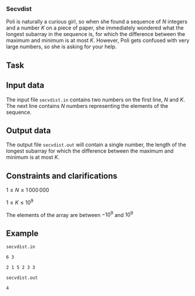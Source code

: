 ### Secvdist

Poli is naturally a curious girl, so when she found a sequence of $N$ integers and a number $K$ on a piece of paper, she immediately wondered what the longest subarray in the sequence is, for which the difference between the maximum and minimum is at most $K$. However, Poli gets confused with very large numbers, so she is asking for your help.

## Task

## Input data

The input file `secvdist.in` contains two numbers on the first line, $N$ and $K$. The next line contains $N$ numbers representing the elements of the sequence.

## Output data

The output file `secvdist.out` will contain a single number, the length of the longest subarray for which the difference between the maximum and minimum is at most $K$.

## Constraints and clarifications

$1 \leq N \leq 1\,000\,000$

$1 \leq K \leq 10^9$ 

The elements of the array are between $-10^9$ and $10^9$

## Example

`secvdist.in`

`6 3`

`2 1 5 2 3 3`

`secvdist.out`

`4`